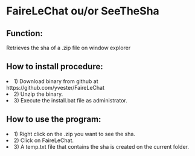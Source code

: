 <h1>FaireLeChat ou/or SeeTheSha</h1>

<h2>Function:</h2>
Retrieves the sha of a .zip file on window explorer

<h2>How to install procedure:</h2>
<li>1) Download binary from github at https://github.com/yvester/FaireLeChat</li>
<li>2) Unzip the binary.</li>
<li>3) Execute the install.bat file as administrator.</li>

<h2>How to use the program:</h2>
<li>1) Right click on the .zip you want to see the sha.</li>
<li>2) Click on FaireLeChat.</li>
<li>3) A temp.txt file that contains the sha is created on the current folder.</li>
 


